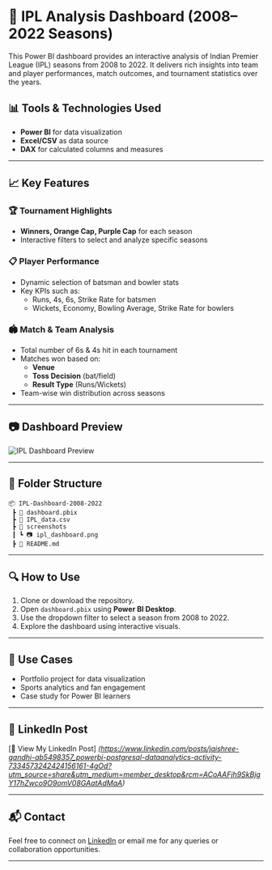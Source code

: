 
# 🏏 IPL Analysis Dashboard (2008–2022 Seasons)

This Power BI dashboard provides an interactive analysis of Indian Premier League (IPL) seasons from 2008 to 2022. It delivers rich insights into team and player performances, match outcomes, and tournament statistics over the years.

## 📊 Tools & Technologies Used
- **Power BI** for data visualization
- **Excel/CSV** as data source
- **DAX** for calculated columns and measures

---

## 📈 Key Features

### 🏆 Tournament Highlights
- **Winners, Orange Cap, Purple Cap** for each season
- Interactive filters to select and analyze specific seasons

### 📋 Player Performance
- Dynamic selection of batsman and bowler stats
- Key KPIs such as:
  - Runs, 4s, 6s, Strike Rate for batsmen
  - Wickets, Economy, Bowling Average, Strike Rate for bowlers

### 🏟️ Match & Team Analysis
- Total number of 6s & 4s hit in each tournament
- Matches won based on:
  - **Venue**
  - **Toss Decision** (bat/field)
  - **Result Type** (Runs/Wickets)
- Team-wise win distribution across seasons

---

## 📷 Dashboard Preview

![IPL Dashboard Preview](ipl_dashboard.png.png)

---

## 📁 Folder Structure
```
📦 IPL-Dashboard-2008-2022
 ┣ 📄 dashboard.pbix
 ┣ 📄 IPL_data.csv
 ┣ 📂 screenshots
 ┃ ┗ 📷 ipl_dashboard.png
 ┣ 📄 README.md
```

---

## 🔍 How to Use
1. Clone or download the repository.
2. Open `dashboard.pbix` using **Power BI Desktop**.
3. Use the dropdown filter to select a season from 2008 to 2022.
4. Explore the dashboard using interactive visuals.

---

## 💼 Use Cases
- Portfolio project for data visualization
- Sports analytics and fan engagement
- Case study for Power BI learners

---

## 🔗 LinkedIn Post
[🔗 View My LinkedIn Post] *(https://www.linkedin.com/posts/jaishree-gandhi-ab5498357_powerbi-postgresql-dataanalytics-activity-7334573242424156161-4gOd?utm_source=share&utm_medium=member_desktop&rcm=ACoAAFjh9SkBjgY17hZwco9O9omV08GAatAdMaA)*

---

## 📬 Contact
Feel free to connect on [LinkedIn](https://www.linkedin.com/in/jaishree-gandhi-ab5498357/) or email me for any queries or collaboration opportunities.

---
